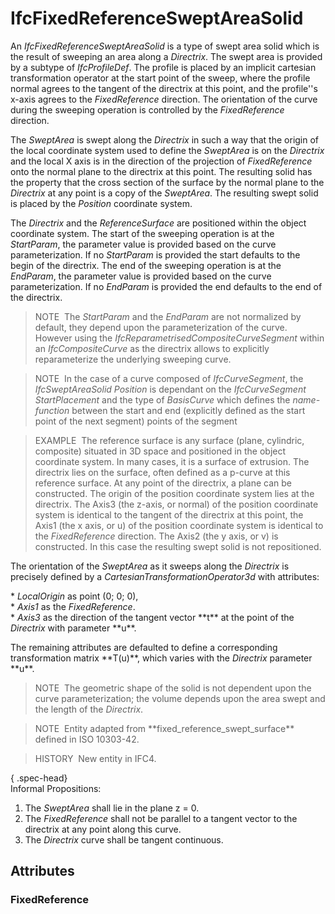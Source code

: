 # IfcFixedReferenceSweptAreaSolid

An _IfcFixedReferenceSweptAreaSolid_ is a type of swept area solid which is the result of sweeping an area along a _Directrix_. The swept area is provided by a subtype of _IfcProfileDef_. The profile is placed by an implicit cartesian transformation operator at the start point of the sweep, where the profile normal agrees to the tangent of the directrix at this point, and the profile''s x-axis agrees to the _FixedReference_ direction. The orientation of the curve during the sweeping operation is controlled by the _FixedReference_ direction.  
  
The _SweptArea_ is swept along the _Directrix_ in such a way that the origin of the local coordinate system used to define the _SweptArea_ is on the _Directrix_ and the local X axis is in the direction of the projection of _FixedReference_ onto the normal plane to the directrix at this point. The resulting solid has the property that the cross section of the surface by the normal plane to the _Directrix_ at any point is a copy of the _SweptArea_. The resulting swept solid is placed by the _Position_ coordinate system.  
  
The _Directrix_ and the _ReferenceSurface_ are positioned within the object coordinate system. The start of the sweeping operation is at the _StartParam_, the parameter value is provided based on the curve parameterization. If no _StartParam_ is provided the start defaults to the begin of the directrix. The end of the sweeping operation is at the _EndParam_, the parameter value is provided based on the curve parameterization. If no _EndParam_ is provided the end defaults to the end of the directrix. 
  
> NOTE&nbsp; The _StartParam_ and the _EndParam_ are not normalized by default, they depend upon the parameterization of the curve. However using the _IfcReparametrisedCompositeCurveSegment_ within an _IfcCompositeCurve_ as the directrix allows to explicitly reparameterize the underlying sweeping curve.  

> NOTE&nbsp; In the case of a curve composed of _IfcCurveSegment_, the _IfcSweptAreaSolid_ _Position_ is dependant on the _IfcCurveSegment_ _StartPlacement_ and the type of _BasisCurve_ which defines the _name-function_  between the start and end (explicitly defined as the start point of the next segment) points of the segment

> EXAMPLE&nbsp; The reference surface is any surface (plane, cylindric, composite) situated in 3D space and positioned in the object coordinate system. In many cases, it is a surface of extrusion. The directrix lies on the surface, often defined as a p-curve at this reference surface. At any point of the directrix, a plane can be constructed. The origin of the position coordinate system lies at the directrix. The Axis3 (the z-axis, or normal) of the position coordinate system is identical to the tangent of the directrix at this point, the Axis1 (the x axis, or u) of the position coordinate system is identical to the _FixedReference_ direction. The Axis2 (the y axis, or v) is constructed. In this case the resulting swept solid is not repositioned.  
  
The orientation of the _SweptArea_ as it sweeps along the _Directrix_ is precisely defined by a _CartesianTransformationOperator3d_ with attributes:  
  
\* _LocalOrigin_ as point (0; 0; 0),  
\* _Axis1_ as the _FixedReference_.  
\* _Axis3_ as the direction of the tangent vector \*\*t\*\* at the point of the _Directrix_ with parameter \*\*u\*\*.  
  
The remaining attributes are defaulted to define a corresponding transformation matrix \*\*T(u)\*\*, which varies with the _Directrix_ parameter \*\*u\*\*.  
  
> NOTE&nbsp; The geometric shape of the solid is not dependent upon the curve parameterization; the volume depends upon the area swept and the length of the _Directrix_.  
  
> NOTE&nbsp; Entity adapted from \*\*fixed_reference_swept_surface\*\* defined in ISO 10303-42.  
  
> HISTORY&nbsp; New entity in IFC4.  
  
{ .spec-head}  
Informal Propositions:  
  
1. The _SweptArea_ shall lie in the plane z = 0.  
2. The _FixedReference_ shall not be parallel to a tangent vector to the directrix at any point along this curve.  
3. The _Directrix_ curve shall be tangent continuous.

## Attributes

### FixedReference

